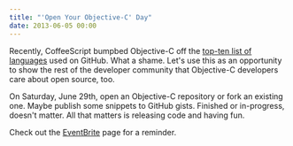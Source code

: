 ```yaml
---
title: "'Open Your Objective-C' Day"
date: 2013-06-05 00:00
---
```


Recently, CoffeeScript bumpbed Objective-C off the [top-ten list of languages](http://redmonk.com/dberkholz/2014/05/02/github-language-trends-and-the-fragmenting-landscape/) used on GitHub. What a shame. Let's use this as an opportunity to show the rest of the developer community that Objective-C developers care about open source, too.

On Saturday, June 29th, open an Objective-C repository or fork an existing one. Maybe publish some snippets to GitHub gists. Finished or in-progress, doesn't matter. All that matters is releasing code and having fun.

Check out the [EventBrite](http://openobjectivec.eventbrite.com) page for a reminder.

<!-- more -->
